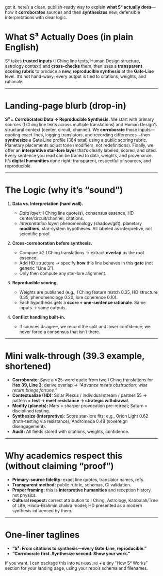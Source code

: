got it. here’s a clean, publish-ready way to explain **what S³ actually does**—how it **corroborates** sources and then **synthesizes** new, defensible interpretations with clear logic.

# What S³ Actually Does (in plain English)

S³ takes **trusted inputs** (I Ching line texts, Human Design structure, astrology context) and **cross-checks** them, then uses a **transparent scoring rubric** to produce a **new, reproducible synthesis** at the **Gate·Line** level. It’s not hand-wavy; every output is tied to citations, weights, and rationale.

---

# Landing-page blurb (drop-in)

**S³ = Corroborated Data → Reproducible Synthesis.**
We start with primary sources (I Ching line texts across multiple translations) and Human Design’s structural context (center, circuit, channel). We **corroborate** those inputs—quoting exact lines, logging translators, and recording differences—then **synthesize** a Gate·Line profile (384 total) using a public scoring rubric. Planetary placements adjust tone (modifiers, not redefinitions). Finally, we offer an **interpretive star-lore layer** that’s clearly labeled, scored, and cited. Every sentence you read can be traced to data, weights, and provenance. It’s **digital humanities** done right: transparent, respectful of sources, and reproducible.

---

# The Logic (why it’s “sound”)

1. **Data vs. Interpretation (hard wall).**

   * *Data layer:* I Ching line quote(s), consensus essence, HD center/circuit/channel, citations.
   * *Interpretation layer:* phenomenology (shadow/gift), planetary **modifiers**, star-system hypotheses. All labeled as interpretive, not scientific proof.

2. **Cross-corroboration before synthesis.**

   * Compare ≥2 I Ching translations → extract **overlap** as the root essence.
   * Add HD structure → specify **how** this line behaves in this **gate** (not generic “Line 3”).
   * Only then compute any star-lore alignment.

3. **Reproducible scoring.**

   * Weights are published (e.g., I Ching feature match 0.35, HD structure 0.35, phenomenology 0.20, lore coherence 0.10).
   * Each hypothesis gets a **score + one-sentence rationale**. Same inputs → same outputs.

4. **Conflict handling built-in.**

   * If sources disagree, we record the split and lower confidence; we never force a consensus that isn’t there.

---

# Mini walk-through (39.3 example, shortened)

* **Corroborate:** Save a ≤25-word quote from two I Ching translations for **Hex 39, Line 3**; derive overlap → *“Advance meets obstruction; wise return brings fortune.”*
* **Contextualize (HD):** Solar Plexus / Individual stream / partner 55 → pattern = **test → meet resistance → strategic withdrawal**.
* **Modify (planets):** Mars = sharper provocation pre-retreat; Saturn = disciplined testing.
* **Synthesize (interpretive):** Score star-lore fits; e.g., Orion Light 0.62 (truth-testing via resistance), Andromeda 0.48 (sovereign disengagement).
* **Audit:** All fields stored with citations, weights, confidence.

---

# Why academics respect this (without claiming “proof”)

* **Primary-source fidelity:** exact line quotes, translator names, refs.
* **Transparent method:** public rubric, schemas, CI validation.
* **Proper framing:** this is **interpretive humanities** and reception history, not physics.
* **Cultural respect:** correct attribution to I Ching, Astrology, Kabbalah/Tree of Life, Hindu-Brahmin chakra model; HD presented as a modern synthesis influenced by them.

---

# One-liner taglines

* **“S³: From citations to synthesis—every Gate·Line, reproducible.”**
* **“Corroborate first. Synthesize second. Show your work.”**

If you want, I can package this into `METHODS.md` + a tiny “How S³ Works” section for your landing page, using your repo’s schema and filenames.
